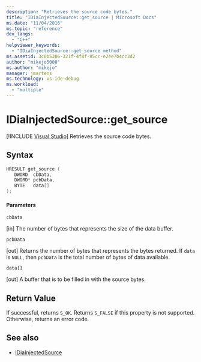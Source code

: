 ```yaml
---
description: "Retrieves the source code bytes."
title: "IDiaInjectedSource::get_source | Microsoft Docs"
ms.date: "11/04/2016"
ms.topic: "reference"
dev_langs:
  - "C++"
helpviewer_keywords:
  - "IDiaInjectedSource::get_source method"
ms.assetid: 3c0b5386-321f-4f8f-85cc-e2ee7b4cc3d2
author: "mikejo5000"
ms.author: "mikejo"
manager: jmartens
ms.technology: vs-ide-debug
ms.workload:
  - "multiple"
---
```

# IDiaInjectedSource::get_source

 [!INCLUDE [Visual Studio](~/includes/applies-to-version/vs-windows-only.md)]
Retrieves the source code bytes.

## Syntax

```C++
HRESULT get_source ( 
   DWORD  cbData,
   DWORD* pcbData,
   BYTE   data[]
);
```

#### Parameters
 `cbData`

[in] The number of bytes that represents the size of the data buffer.

 `pcbData`

[out] Returns the number of bytes that represents the bytes returned. If `data` is `NULL`, then `pcbData` is the total number of bytes of data available.

 `data[]`

[out] A buffer that is to be filled in with the source bytes.

## Return Value
 If successful, returns `S_OK`. Returns `S_FALSE` if this property is not supported. Otherwise, returns an error code.

## See also
- [IDiaInjectedSource](../../debugger/debug-interface-access/idiainjectedsource.md)
